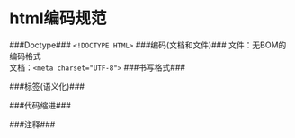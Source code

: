 html编码规范
============
###Doctype###
```<!DOCTYPE HTML>```
###编码(文档和文件)###
文件：无BOM的编码格式 <br>
文档：```<meta charset="UTF-8">```
###书写格式###

###标签(语义化)###

###代码缩进###

###注释###

